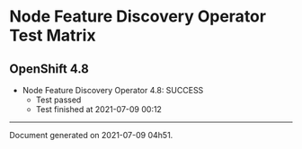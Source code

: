 
Node Feature Discovery Operator Test Matrix
===========================================

OpenShift 4.8
-------------


* Node Feature Discovery Operator 4.8: SUCCESS
  - Test passed
  - Test finished at 2021-07-09 00:12


---
Document generated on 2021-07-09 04h51.
